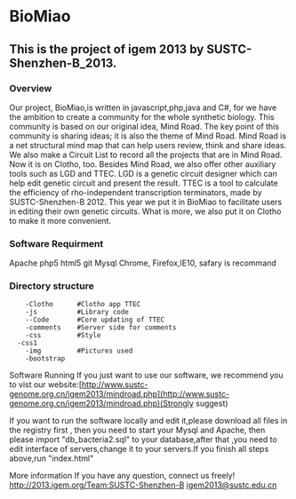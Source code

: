 BioMiao
=======
This is the project of igem 2013 by SUSTC-Shenzhen-B_2013.
----------------------------------------------------------
### Overview

Our project, BioMiao,is written in javascript,php,java and C#, for we have the ambition to create a community for the whole synthetic biology. This community is based on our original idea, Mind Road. The key point of this community is sharing ideas; it is also the theme of Mind Road. Mind Road is a net structural mind map that can help users review, think and share ideas. We also make a Circuit List to record all the projects that are in Mind Road. Now it is on Clotho, too. Besides Mind Road, we also offer other auxiliary tools such as LGD and TTEC. LGD is a genetic circuit designer which can help edit genetic circuit and present the result. TTEC is a tool to calculate the efficiency of rho-independent transcription terminators, made by SUSTC-Shenzhen-B 2012. This year we put it in BioMiao to facilitate users in editing their own genetic circuits. What is more, we also put it on Clotho to make it more convenient.

### Software Requirment
Apache
php5
html5
git
Mysql
Chrome, Firefox,IE10, safary is recommand

### Directory structure
		-Clotho      #Clotho app TTEC
		-js          #Library code
		--Code       #Core updating of TTEC
		-comments    #Server side for comments
		-css         #Style
	  -css1        
		-img         #Pictures used
		-bootstrap


Software Running
If you just want to use our software, we recommend you to vist our website:[http://www.sustc-genome.org.cn/igem2013/mindroad.php](http://www.sustc-genome.org.cn/igem2013/mindroad.php)(Strongly suggest)

If you want to run the software locally and edit it,please download  all files in the registry first , then you need to start your Mysql and Apache,
then please import "db_bacteria2.sql" to your database,after that ,you need to edit interface of servers,change it to your servers.If you finish all steps above,run "index.html"

More information
If you have any question, connect us freely!
http://2013.igem.org/Team:SUSTC-Shenzhen-B
igem2013@sustc.edu.cn


